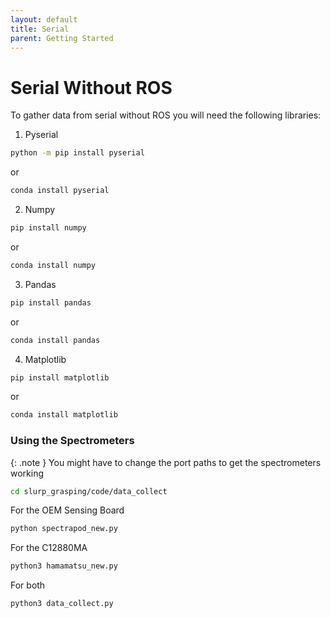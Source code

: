 ```yaml
---
layout: default
title: Serial
parent: Getting Started
---
```


# Serial Without ROS

To gather data from serial without ROS you will need the following libraries:

1. Pyserial
```bash
python -m pip install pyserial
```
or
```bash
conda install pyserial
```
2. Numpy
```bash
pip install numpy
```
or
```bash
conda install numpy
```
3. Pandas
```bash
pip install pandas
```
or
```bash
conda install pandas
```
4. Matplotlib
```bash
pip install matplotlib
```
or
```bash
conda install matplotlib
```


### Using the Spectrometers
{: .note }
You might have to change the port paths to get the spectrometers working 
```bash
cd slurp_grasping/code/data_collect
```
For the OEM Sensing Board
```bash
python spectrapod_new.py
```
For the C12880MA
```bash
python3 hamamatsu_new.py
```
For both
```bash
python3 data_collect.py
```